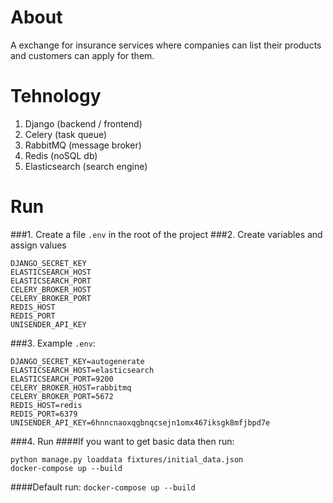 # About
A exchange for insurance services where companies can list their products and customers can apply for them.

# Tehnology

1. Django (backend / frontend)
2. Celery (task queue)
3. RabbitMQ (message broker)
4. Redis (noSQL db)
5. Elasticsearch (search engine)

# Run
###1. Сreate a file `.env` in the root of the project
###2. Сreate variables and assign values
   ```
   DJANGO_SECRET_KEY
   ELASTICSEARCH_HOST
   ELASTICSEARCH_PORT
   CELERY_BROKER_HOST
   CELERY_BROKER_PORT
   REDIS_HOST
   REDIS_PORT
   UNISENDER_API_KEY
   ```
###3. Example `.env`:
   ```
   DJANGO_SECRET_KEY=autogenerate
   ELASTICSEARCH_HOST=elasticsearch
   ELASTICSEARCH_PORT=9200
   CELERY_BROKER_HOST=rabbitmq
   CELERY_BROKER_PORT=5672
   REDIS_HOST=redis
   REDIS_PORT=6379
   UNISENDER_API_KEY=6hnncnaoxqgbnqcsejn1omx467iksgk8mfjbpd7e
   ```
###4. Run
   ####If you want to get basic data then run:  
   ```
   python manage.py loaddata fixtures/initial_data.json
   docker-compose up --build
   ```
   ####Default run:
   `docker-compose up --build`
